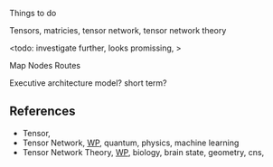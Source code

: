 Things to do

Tensors, matricies, tensor network, tensor network theory 

<todo: investigate further, looks promissing, >

Map
Nodes
Routes

Executive architecture model? short term?

## References

* Tensor, 
* Tensor Network, [WP](https://en.wikipedia.org/wiki/Tensor_network), quantum, physics, machine learning
* Tensor Network Theory, [WP](https://en.wikipedia.org/wiki/Tensor_network_theory), biology, brain state, geometry, cns, 
